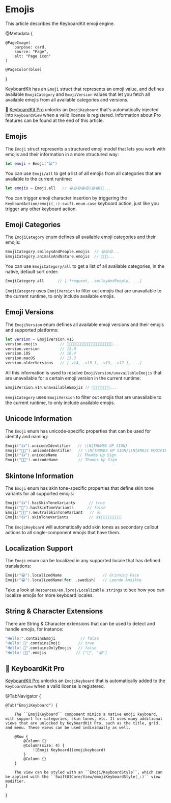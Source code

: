 # Emojis

This article describes the KeyboardKit emoji engine.

@Metadata {
    
    @PageImage(
        purpose: card,
        source: "Page",
        alt: "Page icon"
    )
    
    @PageColor(blue)
}

KeyboardKit has an ``Emoji`` struct that represents an emoji value, and defines available ``EmojiCategory`` and ``EmojiVersion`` values that let you fetch all available emojis from all available categories and versions.

👑 [KeyboardKit Pro][Pro] unlocks an ``EmojiKeyboard`` that's automatically injected into ``KeyboardView`` when a valid license is registered. Information about Pro features can be found at the end of this article.



## Emojis

The ``Emoji`` struct represents a structured emoji model that lets you work with emojis and their information in a more structured way:

```swift
let emoji = Emoji("😀")
```

You can use ``Emoji/all`` to get a list of all emojis from all categories that are available to the current runtime:

```swift
let emojis = Emoji.all   // 😀😃😄😁😆🥹😅😂🤣🥲...
```

You can trigger emoji character insertion by triggering the ``KeyboardAction/emoji(_:)-swift.enum.case`` keyboard action, just like you trigger any other keyboard action.



## Emoji Categories

The ``EmojiCategory`` enum defines all available emoji categories and their emojis:

```swift
EmojiCategory.smileysAndPeople.emojis  // 😀😃😄...
EmojiCategory.animalsAndNature.emojis  // 🐶🐱🐭...
```

You can use ``EmojiCategory/all`` to get a list of all available categories, in the native, default sort order:

```swift
EmojiCategory.all      // [.frequent, .smileyAndPeople, ...]
```

``EmojiCategory`` uses ``EmojiVersion`` to filter out emojis that are unavailable to the current runtime, to only include available emojis.



## Emoji Versions

The ``EmojiVersion`` enum defines all available emoji versions and their emojis and supported platforms:

```swift
let version = EmojiVersion.v15
version.emojis          // 🫨🫸🫷🪿🫎🪼🫏🪽🪻🫛🫚🪇🪈🪮🪭🩷🩵🩶🪯🛜...
version.version         // 15.0
version.iOS             // 16.4
version.macOS           // 13.3
version.olderVersions   // [.v14, .v13_1, .v13, .v12_1, ...]
```

All this information is used to resolve ``EmojiVersion/unavailableEmojis`` that are unavailable for a certain emoji version in the current runtime:

```swift
EmojiVersion.v14.unavailableEmojis // 🫨🫸🫷🪿🫎🪼🫏🪽...
```

``EmojiCategory`` uses ``EmojiVersion`` to filter out emojis that are unavailable to the current runtime, to only include available emojis.



## Unicode Information

The ``Emoji`` enum has unicode-specific properties that can be used for identity and naming:

```swift
Emoji("👍").unicodeIdentifier   // \\N{THUMBS UP SIGN}
Emoji("👍🏿").unicodeIdentifier   // \\N{THUMBS UP SIGN}\\N{EMOJI MODIFIER FITZPATRICK TYPE-6}
Emoji("👍").unicodeName         // Thumbs Up Sign
Emoji("👍🏿").unicodeName         // Thumbs Up Sign
```


## Skintone Information

The ``Emoji`` enum has skin tone-specific properties that define skin tone variants for all supported emojis:

```swift
Emoji("👍").hasSkinToneVariants      // true
Emoji("🚀").hasSkinToneVariants      // false
Emoji("👍🏿").neutralSkinToneVariant   // 👍
Emoji("👍").skinToneVariants         // 👍👍🏻👍🏼👍🏽👍🏾👍🏿
```

The ``EmojiKeyboard`` will automatically add skin tones as secondary callout actions to all single-component emojis that have them.



## Localization Support

The ``Emoji`` enum can be localized in any supported locale that has defined translations:

```swift
Emoji("😀").localizedName                  // Grinning Face
Emoji("😀").localizedName(for: .swedish)   // Leende Ansikte
```

Take a look at `Resources/en.lproj/Localizable.strings` to see how you can localize emojis for more keyboard locales.



## String & Character Extensions

There are String & Character extensions that can be used to detect and handle emojis, for instance:

```swift
"Hello!".containsEmoji           // false
"Hello! 👋".containsEmoji        // true
"Hello! 👋".containsOnlyEmojis   // false
"Hello! 👋😀".emojis             // ["👋", "😀"]
```




## 👑 KeyboardKit Pro

[KeyboardKit Pro][Pro] unlocks an ``EmojiKeyboard`` that is automatically added to the ``KeyboardView`` when a valid license is registered.

[Pro]: https://github.com/KeyboardKit/KeyboardKitPro

@TabNavigator {
    
    @Tab("EmojiKeyboard") {
        
        The ``EmojiKeyboard`` component mimics a native emoji keyboard, with support for categories, skin tones, etc. It uses many additional views that are unlocked by KeyboardKit Pro, such as the title, grid, and menu. These views can be used individually as well. 
        
        @Row {
            @Column {}
            @Column(size: 4) {
                ![Emoji Keyboard](emojikeyboard)
            }
            @Column {}
        }
        
        The view can be styled with an ``Emoji/KeyboardStyle``, which can be applied with the ``SwiftUICore/View/emojiKeyboardStyle(_:)`` view modifier.
    }
}
